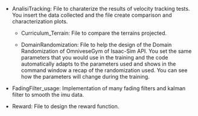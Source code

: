 - AnalisiTracking: File to charaterize the results of velocity tracking tests.
    You insert the data collected and the file create comparison and characterization plots.

  - Curriculum_Terrain: File to compare the terrains projected.
 
  - DomainRandomization: File to help the design of the Domain Randomization of OmniveseGym of Isaac-Sim API.
                         You set the same parameters that you would use in the training and the code automatically adapts to the parameters used
                         and shows in the command window a recap of the randomization used. You can see how the parameters will change during the training.

 - FadingFilter_usage: Implementation of many fading filters and kalman filter to smooth the imu data.

 - Reward: File to design the reward function. 
